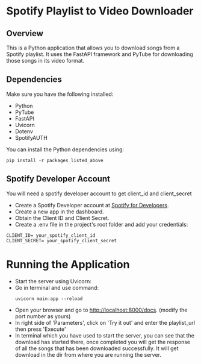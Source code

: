 # Spotify Playlist to Video Downloader

## Overview

This is a Python application that allows you to download songs from a Spotify playlist. It uses the FastAPI framework and PyTube for downloading those songs in its video format.

## Dependencies

Make sure you have the following installed:

* Python
* PyTube
* FastAPI
* Uvicorn
* Dotenv
* SpotifyAUTH

You can install the Python dependencies using:

```shell
pip install -r packages_listed_above
```

## Spotify Developer Account

You will need a spotify developer account to get client\_id and client\_secret

* Create a Spotify Developer account at [Spotify for Developers](https://developer.spotify.com/dashboard).
* Create a new app in the dashboard.
* Obtain the Client ID and Client Secret.
* Create a .env file in the project's root folder and add your credentials:

```
CLIENT_ID= your_spotify_client_id
CLIENT_SECRET= your_spotify_client_secret
```

# Running the Application

* Start the server using Uvicorn:
* Go in terminal and use command:
  ```
  uvicorn main:app --reload
  ```
* Open your browser and go to [http://localhost:8000/docs](http://localhost:8000/docs). (modify the port number as yours)
* In right side of 'Parameters', click on 'Try it out' and enter the playlist\_url then press 'Execute'
* In terminal which you have used to start the server, you can see that the download has started there, once completed you will get the response of all the songs that has been downloaded successfully. It will get download in the dir from where you are running the server.
